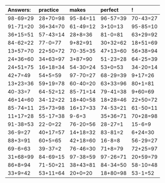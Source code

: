 | Answers: | practice | makes | perfect | ! |
| :--- | :--- | :--- | :--- | :--- |
| 98-69=29 | 28+70=98 | 95-84=11 | 96-57=39 | 70-43=27 | 
| 91-71=20 | 36+34=70 | 61-49=12 | 3+10=13 | 95-85=10 | 
| 36+15=51 | 57-43=14 | 28+8=36 | 81-0=81 | 63+29=92 | 
| 84-62=22 | 77-0=77 | 9+82=91 | 30+32=62 | 18+51=69 | 
| 13+57=70 | 22+50=72 | 70-35=35 | 47+13=60 | 56+38=94 | 
| 24+36=60 | 34+63=97 | 3+87=90 | 51-23=28 | 64-25=39 | 
| 24+51=75 | 16+18=34 | 54-30=24 | 53+0=53 | 34-20=14 | 
| 42+7=49 | 54+5=59 | 97-70=27 | 68-29=39 | 9+17=26 | 
| 13+23=36 | 59+19=78 | 60-40=20 | 63+33=96 | 80+1=81 | 
| 40-33=7 | 64-52=12 | 85-71=14 | 79-41=38 | 9+60=69 | 
| 46+14=60 | 34-12=22 | 18+40=58 | 18+28=46 | 22+50=72 | 
| 85-74=11 | 25+73=98 | 16+17=33 | 74-53=21 | 61-50=11 | 
| 11+17=28 | 55-17=38 | 9-6=3 | 35+36=71 | 70+28=98 | 
| 91-38=53 | 22-0=22 | 76-20=56 | 28-27=1 | 15-6=9 | 
| 36-9=27 | 40+17=57 | 14+18=32 | 83-81=2 | 6+24=30 | 
| 88+3=91 | 60+5=65 | 42+18=60 | 16-8=8 | 56-29=27 | 
| 69-6=63 | 39-37=2 | 76-46=30 | 71+8=79 | 72+25=97 | 
| 31+68=99 | 84-69=15 | 97-38=59 | 97-26=71 | 20+59=79 | 
| 86+8=94 | 71-50=21 | 38+43=81 | 84-34=50 | 58-10=48 | 
| 33+9=42 | 53+11=64 | 20+0=20 | 18+80=98 | 53-1=52 | 
